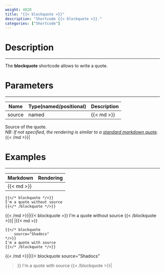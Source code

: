 ```yaml
---
weight: 4020
title: "{{< blockquote >}}"
description: "Shortcode {{< blockquote >}}."
categories: ["Shortcode"]
---
```


# Description
---

The **blockquote** shortcode allows to write a quote.

# Parameters
---

| Name | Type(named/positional) | Description |
| ---- | ---------------------- | ----------- |
| source | named |{{< md >}}
Source of the quote.  
*NB: If not specified, the rendering is similar to a [standard markdown quote](/markdown/blockquote).*
{{< /md >}}|

# Examples
---

| Markdown | Rendering |
| -------- | --------- |
|{{< md >}}
```
{{</* blockquote */>}}
I'm a quote without source
{{</* /blockquote */>}}
```
{{< /md >}}|{{< blockquote >}}
I'm a quote without source
{{< /blockquote >}}|
|{{< md >}}
```
{{</* blockquote
    source="Shadocs"
*/>}}
I'm a quote with source
{{</* /blockquote */>}}
```
{{< /md >}}|{{< blockquote
    source="Shadocs"
>}}
I'm a quote with source
{{< /blockquote >}}|
